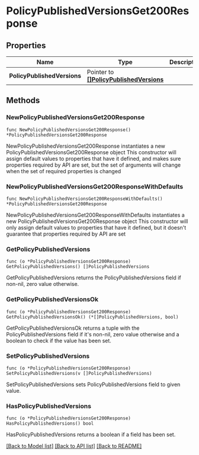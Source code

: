 # PolicyPublishedVersionsGet200Response

## Properties

Name | Type | Description | Notes
------------ | ------------- | ------------- | -------------
**PolicyPublishedVersions** | Pointer to [**[]PolicyPublishedVersions**](PolicyPublishedVersions.md) |  | [optional] 

## Methods

### NewPolicyPublishedVersionsGet200Response

`func NewPolicyPublishedVersionsGet200Response() *PolicyPublishedVersionsGet200Response`

NewPolicyPublishedVersionsGet200Response instantiates a new PolicyPublishedVersionsGet200Response object
This constructor will assign default values to properties that have it defined,
and makes sure properties required by API are set, but the set of arguments
will change when the set of required properties is changed

### NewPolicyPublishedVersionsGet200ResponseWithDefaults

`func NewPolicyPublishedVersionsGet200ResponseWithDefaults() *PolicyPublishedVersionsGet200Response`

NewPolicyPublishedVersionsGet200ResponseWithDefaults instantiates a new PolicyPublishedVersionsGet200Response object
This constructor will only assign default values to properties that have it defined,
but it doesn't guarantee that properties required by API are set

### GetPolicyPublishedVersions

`func (o *PolicyPublishedVersionsGet200Response) GetPolicyPublishedVersions() []PolicyPublishedVersions`

GetPolicyPublishedVersions returns the PolicyPublishedVersions field if non-nil, zero value otherwise.

### GetPolicyPublishedVersionsOk

`func (o *PolicyPublishedVersionsGet200Response) GetPolicyPublishedVersionsOk() (*[]PolicyPublishedVersions, bool)`

GetPolicyPublishedVersionsOk returns a tuple with the PolicyPublishedVersions field if it's non-nil, zero value otherwise
and a boolean to check if the value has been set.

### SetPolicyPublishedVersions

`func (o *PolicyPublishedVersionsGet200Response) SetPolicyPublishedVersions(v []PolicyPublishedVersions)`

SetPolicyPublishedVersions sets PolicyPublishedVersions field to given value.

### HasPolicyPublishedVersions

`func (o *PolicyPublishedVersionsGet200Response) HasPolicyPublishedVersions() bool`

HasPolicyPublishedVersions returns a boolean if a field has been set.


[[Back to Model list]](../README.md#documentation-for-models) [[Back to API list]](../README.md#documentation-for-api-endpoints) [[Back to README]](../README.md)


